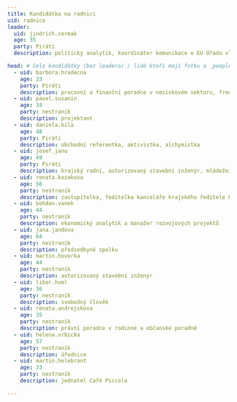 ```yaml
---
title: Kandidátka na radnici
uid: radnice
leader:
  uid: jindrich.cermak
  age: 35
  party: Piráti
  description: politický analytik, koordinátor komunikace o EU Úřadu vlády ČR # zobrazuje se v komunalni-volby

head: # čelo kandidátky (bez leadera) / lidé kteří mají fotku a _people/jmeno.md
  - uid: barbora.hradecna
    age: 33
    party: Piráti
    description: pracovní a finanční poradce v neziskovém sektoru, freelancer 
  - uid: pavel.susanin
    age: 34
    party: nestraník
    description: projektant 
  - uid: daniela.bila
    age: 48
    party: Piráti 
    description: obchodní referentka, aktivistka, alchymistka
  - uid: josef.janu
    age: 49
    party: Piráti 
    description: krajský radní, autorizovaný stavební inženýr, mládežnický trenér míčových sportů
  - uid: renata.kozakova
    age: 56
    party: nestraník
    description: zastupitelka, ředitelka kanceláře krajského ředitele HZS Karlovarského kraje  
  - uid: bohdan.vanek
    age: 44
    party: nestraník
    description: ekonomický analytik a manažer rozvojových projektů 
  - uid: jana.jandova
    age: 64
    party: nestraník
    description: předsedkyně spolku 
  - uid: martin.hovorka
    age: 44
    party: nestraník
    description: autorizovaný stavební inženýr 
  - uid: libor.huml
    age: 36
    party: nestraník
    description: svobodný člověk 
  - uid: renata.andrejskova
    age: 35
    party: nestraník
    description: právní poradce v rodinné a občanské poradně 
  - uid: helena.vrbicka
    age: 57
    party: nestraník
    description: úřednice 
  - uid: martin.helebrant
    age: 33
    party: nestraník
    description: jednatel Café Piccolo 
  
---
```

